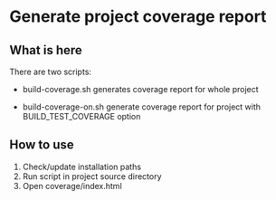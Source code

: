 # Generate project coverage report
## What is here

There are two scripts:

* build-coverage.sh generates coverage report for whole project


* build-coverage-on.sh generate coverage report for project with BUILD_TEST_COVERAGE option

## How to use

1. Check/update installation paths
2. Run script in project source directory
3. Open coverage/index.html 



